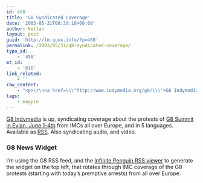 ```yaml
---
id: 458
title: 'G8 Syndicated Coverage'
date: '2003-05-31T08:39:18+00:00'
author: Kellan
layout: post
guid: 'http://lm.quxx.info/?p=458'
permalink: /2003/05/31/g8-syndicated-coverage/
typo_id:
    - '456'
mt_id:
    - '816'
link_related:
    - ''
raw_content:
    - "<p>\r\n<a href=\\\"http://www.indymedia.org/g8/\\\">G8 Indymedia</a> is up, syndicating coverage about the protests of <a href=\\\"http://www.nadir.org/nadir/initiativ/agp/free/evian/index.htm\\\">G8 Summit in Evian, June 1-4th</a> from IMCs all over Europe, and in 5 languages.  Available as <a href=\\\"http://www.indymedia.org/g8/rss/all.1-0.rdf\\\">RSS</a>.  Also syndicating audio, and video.\r\n</p>\r\n<p>\r\n<h3>G8 News Widget</h3>\r\nI\\'m using the G8 RSS feed, and the <a href=\\\"http://www.infinitepenguins.net/rss/\\\">Infinite Penguin RSS viewer</a> to generate the widget on the top left, that rotates through IMC coverage of the G8 protests (starting with today\\'s premptive arrests) from all over Europe.\r\n</p>"
tags:
    - magpie
---
```


[G8 Indymedia](http://www.indymedia.org/g8/) is up, syndicating coverage about the protests of [G8 Summit in Evian, June 1-4th](http://www.nadir.org/nadir/initiativ/agp/free/evian/index.htm) from IMCs all over Europe, and in 5 languages. Available as [RSS](http://www.indymedia.org/g8/rss/all.1-0.rdf). Also syndicating audio, and video.

### G8 News Widget

I’m using the G8 RSS feed, and the [Infinite Penguin RSS viewer](http://www.infinitepenguins.net/rss/) to generate the widget on the top left, that rotates through IMC coverage of the G8 protests (starting with today’s premptive arrests) from all over Europe. 